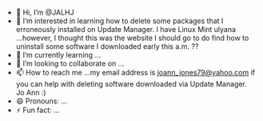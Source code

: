 - 👋 Hi, I’m @JALHJ
- 👀 I’m interested in learning how to delete some packages that I erroneously installed on Update Manager.  I have Linux Mint ulyana ...however, I thought this was the website I should go to do find how to uninstall some software I downloaded early this a.m.  ??
- 🌱 I’m currently learning ...
- 💞️ I’m looking to collaborate on ...
- 📫 How to reach me ...my email address is joann_jones79@yahoo.com  if you can help with deleting software downloaded via Update Manager.  Jo Ann :)
- 😄 Pronouns: ...
- ⚡ Fun fact: ...

<!---
JALHJ/JALHJ is a ✨ special ✨ repository because its `README.md` (this file) appears on your GitHub profile.
You can click the Preview link to take a look at your changes.
--->
